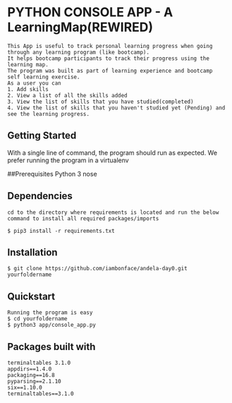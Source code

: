 # PYTHON CONSOLE APP - A LearningMap(REWIRED)

    This App is useful to track personal learning progress when going through any learning program (like bootcamp). 
    It helps bootcamp participants to track their progress using the learning map.
    The program was built as part of learning experience and bootcamp  self learning exercise.  
    As a user you can 
    1. Add skills
    2. View a list of all the skills added
    3. View the list of skills that you have studied(completed)
    4. View the list of skills that you haven't studied yet (Pending) and see the learning progress.
    
## Getting Started
  With a single line of command, the program should run as expected.
  We prefer running the program in a virtualenv 

##Prerequisites
	Python 3
	nose

## Dependencies
	cd to the directory where requirements is located and run the below command to install all required packages/imports

    $ pip3 install -r requirements.txt

## Installation
    $ git clone https://github.com/iambonface/andela-day0.git yourfoldername

## Quickstart 
    Running the program is easy
    $ cd yourfoldername
    $ python3 app/console_app.py
    
    
## Packages built with
    terminaltables 3.1.0
    appdirs==1.4.0 
	packaging==16.8 
	pyparsing==2.1.10
	six==1.10.0
	terminaltables==3.1.0


